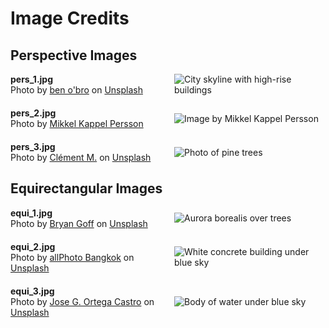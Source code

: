 # Image Credits

## Perspective Images
<div style="display: flex; align-items: center; margin-bottom: 20px;">
  <div style="flex: 1; padding-right: 20px;">
    <strong>pers_1.jpg</strong><br>
    Photo by <a href="https://unsplash.com/@benobro?utm_content=creditCopyText&utm_medium=referral&utm_source=unsplash">ben o'bro</a> on <a href="https://unsplash.com/photos/high-rise-buildings-city-scape-photography-wpU4veNGnHg?utm_content=creditCopyText&utm_medium=referral&utm_source=unsplash">Unsplash</a>
  </div>
  <div style="flex: 1;">
    <img src="pers_1.jpg" alt="City skyline with high-rise buildings" style="max-width: 100%;">
  </div>
</div>

<div style="display: flex; align-items: center; margin-bottom: 20px;">
  <div style="flex: 1; padding-right: 20px;">
    <strong>pers_2.jpg</strong><br>
    Photo by <a href="https://www.mikkelkappelpersson.com/">Mikkel Kappel Persson</a></a>
  </div>
  <div style="flex: 1;">
    <img src="pers_2.jpg" alt="Image by Mikkel Kappel Persson" style="max-width: 100%;">
  </div>
</div>

<div style="display: flex; align-items: center; margin-bottom: 20px;">
  <div style="flex: 1; padding-right: 20px;">
    <strong>pers_3.jpg</strong><br>
    Photo by <a href="https://unsplash.com/@cmreflections?utm_content=creditCopyText&utm_medium=referral&utm_source=unsplash">Clément M.</a> on <a href="https://unsplash.com/photos/photo-of-pine-trees-igX2deuD9lc?utm_content=creditCopyText&utm_medium=referral&utm_source=unsplash">Unsplash</a>
  </div>
  <div style="flex: 1;">
    <img src="pers_3.jpg" alt="Photo of pine trees" style="max-width: 100%;">
  </div>
</div>

## Equirectangular Images
<div style="display: flex; align-items: center; margin-bottom: 20px;">
  <div style="flex: 1; padding-right: 20px;">
    <strong>equi_1.jpg</strong><br>
    Photo by <a href="https://unsplash.com/@bryangoffphoto?utm_content=creditCopyText&utm_medium=referral&utm_source=unsplash">Bryan Goff</a> on <a href="https://unsplash.com/photos/aurora-borealis-over-trees-IuyhXAia8EA?utm_content=creditCopyText&utm_medium=referral&utm_source=unsplash">Unsplash</a>
  </div>
  <div style="flex: 1;">
    <img src="equi_1.jpg" alt="Aurora borealis over trees" style="max-width: 100%;">
  </div>
</div>

<div style="display: flex; align-items: center; margin-bottom: 20px;">
  <div style="flex: 1; padding-right: 20px;">
    <strong>equi_2.jpg</strong><br>
    Photo by <a href="https://unsplash.com/@allphotobangkok?utm_content=creditCopyText&utm_medium=referral&utm_source=unsplash">allPhoto Bangkok</a> on <a href="https://unsplash.com/photos/white-concrete-building-under-blue-sky-during-daytime-cnv8u1zU3A8?utm_content=creditCopyText&utm_medium=referral&utm_source=unsplash">Unsplash</a>
  </div>
  <div style="flex: 1;">
    <img src="equi_2.jpg" alt="White concrete building under blue sky" style="max-width: 100%;">
  </div>
</div>

<div style="display: flex; align-items: center; margin-bottom: 20px;">
  <div style="flex: 1; padding-right: 20px;">
    <strong>equi_3.jpg</strong><br>
    Photo by <a href="https://unsplash.com/@j0rt?utm_content=creditCopyText&utm_medium=referral&utm_source=unsplash">Jose G. Ortega Castro</a> on <a href="https://unsplash.com/photos/body-of-water-under-blue-sky-PYpkPbBCNFw?utm_content=creditCopyText&utm_medium=referral&utm_source=unsplash">Unsplash</a>
  </div>
  <div style="flex: 1;">
    <img src="equi_3.jpg" alt="Body of water under blue sky" style="max-width: 100%;">
  </div>
</div>


